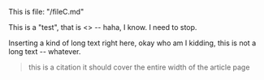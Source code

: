 [ID]:<> (dda119fc-904c-4d7b-8f5a-20e9d442a00a)


This is file: "/fileC.md"


This is a "test", that is <<what he said>> -- haha, I know. I need to stop.

Inserting a kind of long text right here, okay who am I kidding, this is not a long text -- whatever.

> this is a citation it should cover the entire width of the article page
